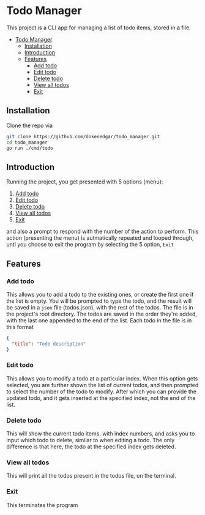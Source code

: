 <!-- FIXME: write by following the Markdown syntax convention. Download an extension for `.md` files -->

# Todo Manager

This project is a CLI app for managing a list of todo items, stored in a file.

- [Todo Manager](#todo-manager)
  - [Installation](#installation)
  - [Introduction](#introduction)
  - [Features](#features)
    - [Add todo](#add-todo)
    - [Edit todo](#edit-todo)
    - [Delete todo](#delete-todo)
    - [View all todos](#view-all-todos)
    - [Exit](#exit)

## Installation

Clone the repo via

```bash
git clone https://github.com/dokenedgar/todo_manager.git
cd todo_manager
go run ./cmd/todo
```

## Introduction

Running the project, you get presented with 5 options (menu):

<!-- no toc -->
1. [Add todo](#add-todo)
2. [Edit todo](#edit-todo)
3. [Delete todo](#delete-todo)
4. [View all todos](#view-all-todos)
5. [Exit](#exit)
<!-- no toc -->

and also a prompt to respond with the number of the action to perform. This action (presenting the menu) is autmatically repeated and looped through, unti you choose to exit the program by selecting the 5 option, `Exit`

## Features

### Add todo

This allows you to add a todo to the existing ones, or create the first one if the list is empty.
You will be prompted to type the todo, and the result will be saved in a `json` file (todos.json), with the rest of the todos. The file is in the project's root directory.
The todos are saved in the order they're added, with the last one appended to the end of the list.
Each todo in the file is in this format

```json
{
  "title": "Todo description"
}
```

### Edit todo

This allows you to modify a todo at a particular index. When this option gets selected, you are further shown the list of current todos, and then prompted to select the number of the todo to modify. After which you can provide the updated todo, and it gets inserted at the specified index, not the end of the list.

### Delete todo

This will show the current todo items, with index numbers, and asks you to input which todo to delete, similar to when editing a todo.
The only difference is that here, the todo at the specified index gets deleted.

### View all todos

This will print all the todos present in the todos file, on the terminal.

### Exit

This terminates the program
